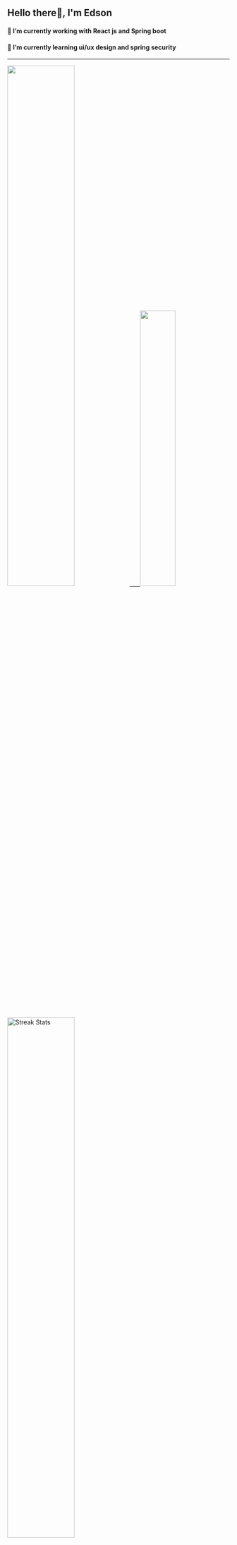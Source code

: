 
## Hello there👋, I'm Edson 

#### 🔭 I’m currently working with React js and Spring boot 
#### 🌱 I’m currently learning ui/ux design and spring security
---
    
  

 <p align="left">
  <a href="https://github.com/EdsonNhancale">
  <img width=55% src="https://github-readme-stats.vercel.app/api?username=EdsonNhancale&show_icons=true&theme=dracula&include_all_commits=true&count_private=true"/>&nbsp;&nbsp;&nbsp;&nbsp;&nbsp;
  <img  width=40% src="https://github-readme-stats.vercel.app/api/top-langs/?username=EdsonNhancale&layout=compact&langs_count=7&theme=dracula"/>
</p>

  <p align="left">
    <a href="https://github.com/EdsonNhancale"><img width=55% alt="Streak Stats" src="https://github-readme-streak-stats.herokuapp.com/?user=EdsonNhancale&theme=dracula"/></a>
   </p>

 
 <!--START_SECTION:waka-->

```txt
From: 16 November 2022 - To: 25 May 2024

Total Time: 935 hrs 27 mins

JavaScript        432 hrs         ███████████▓░░░░░░░░░░░░░   46.18 %
TypeScript        375 hrs 1 min   ██████████░░░░░░░░░░░░░░░   40.09 %
JSON              48 hrs 38 mins  █▒░░░░░░░░░░░░░░░░░░░░░░░   05.20 %
Dart              14 hrs 23 mins  ▒░░░░░░░░░░░░░░░░░░░░░░░░   01.54 %
Other             14 hrs 9 mins   ▒░░░░░░░░░░░░░░░░░░░░░░░░   01.51 %
```

<!--END_SECTION:waka-->

<div> 
  <a href="www.linkedin.com/in/edson-nhancale-7849781a6" target="_blank"><img src="https://img.shields.io/badge/-LinkedIn-%230077B5?style=for-the-badge&logo=linkedin&logoColor=white" target="_blank"></a> 

</div>

